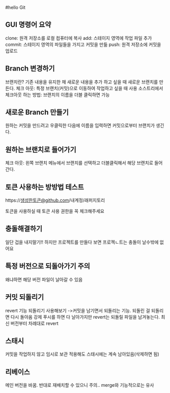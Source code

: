 #hello Git

## GUI 명령어 요약
clone: 원격 저장소를 로컬 컴퓨터에 복사
add: 스테이지 영역에 작업 파일 추가
commit: 스테이지 영역의 파일들을 가지고 커밋을 만듦
push: 원격 저장소에 커밋을 업로드

## Branch 변경하기
브랜치란? 기존 내용을 유지한 채 새로운 내용을 추가 하고 싶을 때 새로운 브랜치를 만든다.
체크 아웃: 특정 브랜치(커밋)으로 이동하여 작업하고 싶을 때 사용
소스트리에서 체크아웃 하는 방법: 브랜치의 이름을 더블 클릭하면 가능

## 새로운 Branch 만들기
원하는 커밋을 만드려고 우클릭한 다음에 이름을 입력하면 커밋으로부터 브랜치가 생긴다.

## 원하는 브랜치로 들어가기
체크 아웃: 왼쪽 브랜치 메뉴에서 브랜치를 선택하고 더블클릭해서 해당 브랜치로 들어간다.

## 토큰 사용하는 방방법 테스트
https://생성한토큰@github.com/내계정/래퍼지토리

토큰을 사용하실 때 토큰 사용 권한을 꼭 체크해주세요

## 충돌해결하기
일단 겁을 내지말기!!
하지만 프로젝트를 만들다 보면
프로젝ㄴ트는 충돌이 날수밖에 없어요

## 특정 버전으로 되돌아가기 주의
왜냐하면 해당 버전 파일이 날아갈 수 있음

## 커밋 되돌리기
revert 기능 되돌리기 사용해보기
->커밋을 남기면서 되돌리는 기능.
되돌린 걸 되돌리면 다시 돌아옴
강제 푸시를 하면 다 날아가지만 revert는 되돌릴 파일을 남겨놓는다.
최신 버전부터 차례대로 revert

## 스태시
커밋을 작업하지 않고 임시로 보관
적용해도 스태시에는 계속 남아있음(삭제하면 됨)

## 리베이스
메인 버전을 바꿈.
반대로 재배치할 수 있으니 주의..
merge와 기능적으로는 유사